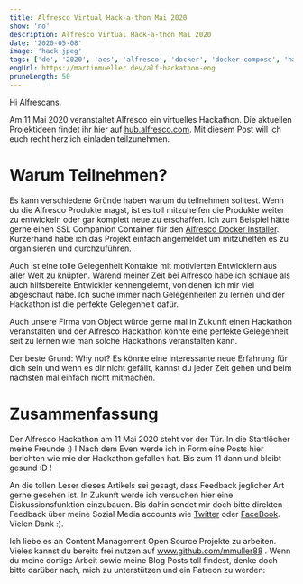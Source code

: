 ```yaml
---
title: Alfresco Virtual Hack-a-thon Mai 2020
show: 'no'
description: Alfresco Virtual Hack-a-thon Mai 2020
date: '2020-05-08'
image: 'hack.jpeg'
tags: ['de', '2020', 'acs', 'alfresco', 'docker', 'docker-compose', 'hackathon']
engUrl: https://martinmueller.dev/alf-hackathon-eng
pruneLength: 50
---
```


Hi Alfrescans.

Am 11 Mai 2020 veranstaltet Alfresco ein virtuelles Hackathon. Die aktuellen Projektideen findet ihr hier auf [hub.alfresco.com](https://hub.alfresco.com/t5/news-announcements/alfresco-virtual-hack-a-thon-may-2020-project-ideas/ba-p/298030). Mit diesem Post will ich euch recht herzlich einladen teilzunehmen.

# Warum Teilnehmen?
Es kann verschiedene Gründe haben warum du teilnehmen solltest. Wenn du die Alfresco Produkte magst, ist es toll mitzuhelfen die Produkte weiter zu entwickeln oder gar komplett neue zu erschaffen. Ich zum Beispiel hätte gerne einen SSL Companion Container für den [Alfresco Docker Installer](https://github.com/Alfresco/alfresco-docker-installer). Kurzerhand habe ich das Projekt einfach angemeldet um mitzuhelfen es zu organisieren und durchzuführen.

Auch ist eine tolle Gelegenheit Kontakte mit motivierten Entwicklern aus aller Welt zu knüpfen. Wärend meiner Zeit bei Alfresco habe ich schlaue als auch hilfsbereite Entwickler kennengelernt, von denen ich mir viel abgeschaut habe. Ich suche immer nach Gelegenheiten zu lernen und der Hackathon ist die perfekte Gelegenheit dafür.

Auch unsere Firma von Object würde gerne mal in Zukunft einen Hackathon veranstalten und der Alfresco Hackathon könnte eine perfekte Gelegenheit seit zu lernen wie man solche Hackathons veranstalten kann.

Der beste Grund: Why not? Es könnte eine interessante neue Erfahrung für dich sein und wenn es dir nicht gefällt, kannst du jeder Zeit gehen und beim nächsten mal einfach nicht mitmachen.

# Zusammenfassung
Der Alfresco Hackathon am 11 Mai 2020 steht vor der Tür. In die Startlöcher meine Freunde :) ! Nach dem Even werde ich in Form eine Posts hier berichten wie mie der Hackathon gefallen hat. Bis zum 11 dann und bleibt gesund :D !

An die tollen Leser dieses Artikels sei gesagt, dass Feedback jeglicher Art gerne gesehen ist. In Zukunft werde ich versuchen hier eine Diskussionsfunktion einzubauen. Bis dahin sendet mir doch bitte direkten Feedback über meine Sozial Media accounts wie [Twitter](https://twitter.com/MartinMueller_) oder [FaceBook](https://www.facebook.com/martin.muller.10485). Vielen Dank :).

Ich liebe es an Content Management Open Source Projekte zu arbeiten. Vieles kannst du bereits frei nutzen auf www.github.com/mmuller88 . Wenn du meine dortige Arbeit sowie meine Blog Posts toll findest, denke doch bitte darüber nach, mich zu unterstützen und ein Patreon zu werden:

   
